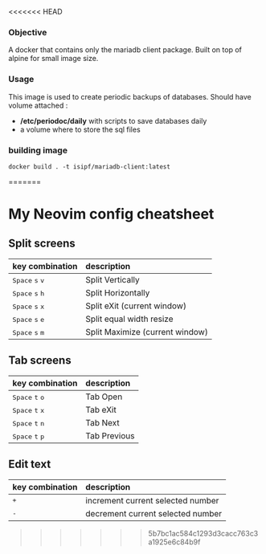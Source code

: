 <<<<<<< HEAD
### Objective 

A docker that contains only the mariadb client package.
Built on top of alpine for small image size.


### Usage

This image is used to create periodic backups of databases.
Should have volume attached :
- **/etc/periodoc/daily** with scripts to save databases daily
- a volume where to store the sql files

### building image

```
docker build . -t isipf/mariadb-client:latest
```

=======
# My Neovim config cheatsheet

## Split screens

| key combination | description 
| --------------- | :-----------
| <kbd>Space</kbd> <kbd>s</kbd> <kbd>v</kbd>| Split Vertically
| <kbd>Space</kbd> <kbd>s</kbd> <kbd>h</kbd>| Split Horizontally
| <kbd>Space</kbd> <kbd>s</kbd> <kbd>x</kbd>| Split eXit (current window)
| <kbd>Space</kbd> <kbd>s</kbd> <kbd>e</kbd>| Split equal width resize
| <kbd>Space</kbd> <kbd>s</kbd> <kbd>m</kbd>| Split Maximize (current window)

## Tab screens

| key combination | description 
| --------------- | :-----------
| <kbd>Space</kbd> <kbd>t</kbd> <kbd>o</kbd>| Tab Open
| <kbd>Space</kbd> <kbd>t</kbd> <kbd>x</kbd>| Tab eXit
| <kbd>Space</kbd> <kbd>t</kbd> <kbd>n</kbd>| Tab Next
| <kbd>Space</kbd> <kbd>t</kbd> <kbd>p</kbd>| Tab Previous


## Edit text

| key combination | description 
| --------------- | :-----------
| <kbd>+</kbd>| increment current selected number
| <kbd>-</kbd>| decrement current selected number
>>>>>>> 5b7bc1ac584c1293d3cacc763c3a1925e6c84b9f
